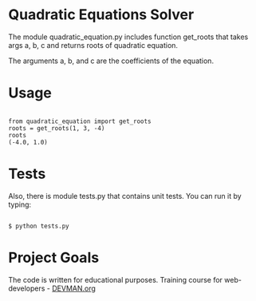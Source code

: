 # Quadratic Equations Solver

The module quadratic_equation.py includes function get_roots that takes args a, b, c and returns roots of quadratic equation.

The arguments a, b, and c are the coefficients of the equation.
 
# Usage

```#!bash

from quadratic_equation import get_roots
roots = get_roots(1, 3, -4)
roots
(-4.0, 1.0)

```

# Tests

Also, there is module tests.py that contains unit tests. You can run it by typing:

```#!bash

$ python tests.py

```

# Project Goals

The code is written for educational purposes. Training course for web-developers - [DEVMAN.org](https://devman.org)
